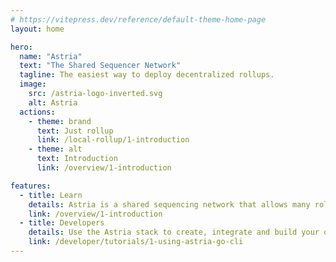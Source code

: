 ```yaml
---
# https://vitepress.dev/reference/default-theme-home-page
layout: home

hero:
  name: "Astria"
  text: "The Shared Sequencer Network"
  tagline: The easiest way to deploy decentralized rollups.
  image:
    src: /astria-logo-inverted.svg
    alt: Astria
  actions:
    - theme: brand
      text: Just rollup
      link: /local-rollup/1-introduction
    - theme: alt
      text: Introduction
      link: /overview/1-introduction

features:
  - title: Learn
    details: Astria is a shared sequencing network that allows many rollups to share a single decentralized network of sequencers.
    link: /overview/1-introduction
  - title: Developers
    details: Use the Astria stack to create, integrate and build your own modular rollups.
    link: /developer/tutorials/1-using-astria-go-cli
---
```


